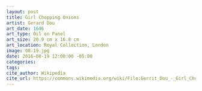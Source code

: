 ```yaml
---
layout: post
title: Girl Chopping Onions
artist: Gerard Dou
art_date: 1646
art_type: Oil on Panel
art_size: 20.9 cm x 16.8 cm
art_location: Royal Collection, London
image: 08-19.jpg
date: 2016-08-19 12:00:00 -05:00
categories:
tags:
cite_author: Wikipedia
cite_url: https://commons.wikimedia.org/wiki/File:Gerrit_Dou_-_Girl_Chopping_Onions_-_Google_Art_Project.jpg
---
```

